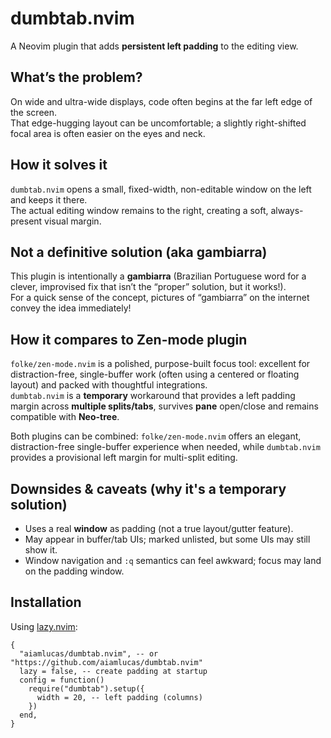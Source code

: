 # dumbtab.nvim

A Neovim plugin that adds **persistent left padding** to the editing view.

## What’s the problem?

On wide and ultra-wide displays, code often begins at the far left edge of the screen.  
That edge-hugging layout can be uncomfortable; a slightly right-shifted focal area is often easier on the eyes and neck.

## How it solves it

`dumbtab.nvim` opens a small, fixed-width, non-editable window on the left and keeps it there.  
The actual editing window remains to the right, creating a soft, always-present visual margin.

## Not a definitive solution (aka gambiarra)

This plugin is intentionally a **gambiarra** (Brazilian Portuguese word for a clever, improvised fix that isn’t the “proper” solution, but it works!).  
For a quick sense of the concept, pictures of “gambiarra” on the internet convey the idea immediately!

## How it compares to Zen-mode plugin

`folke/zen-mode.nvim` is a polished, purpose-built focus tool: excellent for distraction-free, single-buffer work (often using a centered or floating layout) and packed with thoughtful integrations.  
`dumbtab.nvim` is a **temporary** workaround that provides a left padding margin across **multiple splits/tabs**, survives **pane** open/close and remains compatible with **Neo-tree**.

Both plugins can be combined: `folke/zen-mode.nvim` offers an elegant, distraction-free single-buffer experience when needed, while `dumbtab.nvim` provides a provisional left margin for multi-split editing.

## Downsides & caveats (why it's a temporary solution)

- Uses a real **window** as padding (not a true layout/gutter feature).
- May appear in buffer/tab UIs; marked unlisted, but some UIs may still show it.
- Window navigation and `:q` semantics can feel awkward; focus may land on the padding window.

## Installation

Using [lazy.nvim](https://github.com/folke/lazy.nvim):

```
{
  "aiamlucas/dumbtab.nvim", -- or "https://github.com/aiamlucas/dumbtab.nvim"
  lazy = false, -- create padding at startup
  config = function()
    require("dumbtab").setup({
      width = 20, -- left padding (columns)
    })
  end,
}
```
